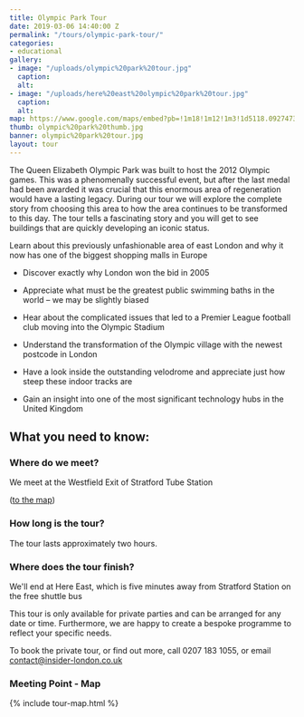 ```yaml
---
title: Olympic Park Tour
date: 2019-03-06 14:40:00 Z
permalink: "/tours/olympic-park-tour/"
categories:
- educational
gallery:
- image: "/uploads/olympic%20park%20tour.jpg"
  caption: 
  alt: 
- image: "/uploads/here%20east%20olympic%20park%20tour.jpg"
  caption: 
  alt: 
map: https://www.google.com/maps/embed?pb=!1m18!1m12!1m3!1d5118.092747367401!2d-0.012447458616203467!3d51.54163061814692!2m3!1f0!2f0!3f0!3m2!1i1024!2i768!4f13.1!3m3!1m2!1s0x0%3A0x4f03219e6ec28ba!2sStratford+Station!5e0!3m2!1sen!2suk!4v1552320935478
thumb: olympic%20park%20thumb.jpg
banner: olympic%20park%20tour.jpg
layout: tour
---
```


The Queen Elizabeth Olympic Park was built to host the 2012 Olympic games.  This was a phenomenally successful event, but after the last medal had been awarded it was crucial that this enormous area of regeneration would have a lasting legacy.  During our tour we will explore the complete story from choosing this area to how the area continues to be transformed to this day.  The tour tells a fascinating story and you will get to see buildings that are quickly developing an iconic status. 

 

Learn about this previously unfashionable area of east London and why it now has one of the biggest shopping malls in Europe 

* Discover exactly why London won the bid in 2005 

* Appreciate what must be the greatest public swimming baths in the world – we may be slightly biased 

* Hear about the complicated issues that led to a Premier League football club moving into the Olympic Stadium 

* Understand the transformation of the Olympic village with the newest postcode in London 

* Have a look inside the outstanding velodrome and appreciate just how steep these indoor tracks are 

* Gain an insight into one of the most significant technology hubs in the United Kingdom 

## What you need to know:

### Where do we meet?

We meet at the Westfield Exit of Stratford Tube Station

 ([to the map](#map))

### How long is the tour?

The tour lasts approximately two hours.

### Where does the tour finish?

We'll end at Here East, which is five minutes away from Stratford Station on the free shuttle bus
            

This tour is only available for private parties and can be arranged for any date or time. Furthermore, we are happy to create a bespoke programme to reflect your specific needs.

To book the private tour, or find out more, call 0207 183 1055, or email <a href="mailto:contact@insider-london.co.uk">contact@insider-london.co.uk</a>        


<h3 id="map">Meeting Point - Map</h3>
{% include tour-map.html %}